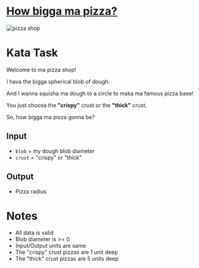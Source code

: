 # [How bigga ma pizza?](https://www.codewars.com/kata/how-bigga-ma-pizza "https://www.codewars.com/kata/5e9c06f95ea5b30033903194")

<img src="https://i.imgur.com/TIc4lby.png" title="pizza shop" />

# Kata Task

Welcome to ma pizza shop!

I hava the bigga spherical blob of dough.

And I wanna squisha ma dough to a circle to maka ma famous pizza base!

You just choosa the **"crispy"** crust or the **"thick"** crust.

So, how bigga ma pizza gonna be?

## Input

* `blob` = my dough blob diameter
* `crust` = "crispy" or "thick"

## Output

* Pizza radius

# Notes

* All data is valid
* Blob diameter is >= 0
* Input/Output units are same
* The "crispy" crust pizzas are 1 unit deep
* The "thick" crust pizzas are 5 units deep